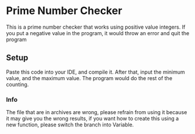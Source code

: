 # Prime Number Checker
This is a prime number checker that works using positive value integers. If you put a negative value in the program, it would throw an error and quit the program

## Setup
Paste this code into your IDE, and compile it. After that, input the minimum value, and the maximum value. The program would do the rest of the counting.

### Info
The file that are in archives are wrong, please refrain from using it because it may give you the wrong results, if you want how to create this using a new function, please switch the branch into Variable.
